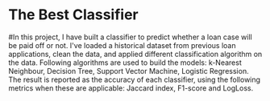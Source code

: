 #   The Best Classifier
#In this project, I have built a classifier to predict whether a loan case will be paid off or not. I've loaded a historical dataset from previous loan applications, clean the data, and applied different classification algorithm on the data. Following algorithms are used to build the models:  k-Nearest Neighbour, Decision Tree, Support Vector Machine, Logistic Regression. The result is reported as the accuracy of each classifier, using the following metrics when these are applicable:  Jaccard index, F1-score and LogLoss.
